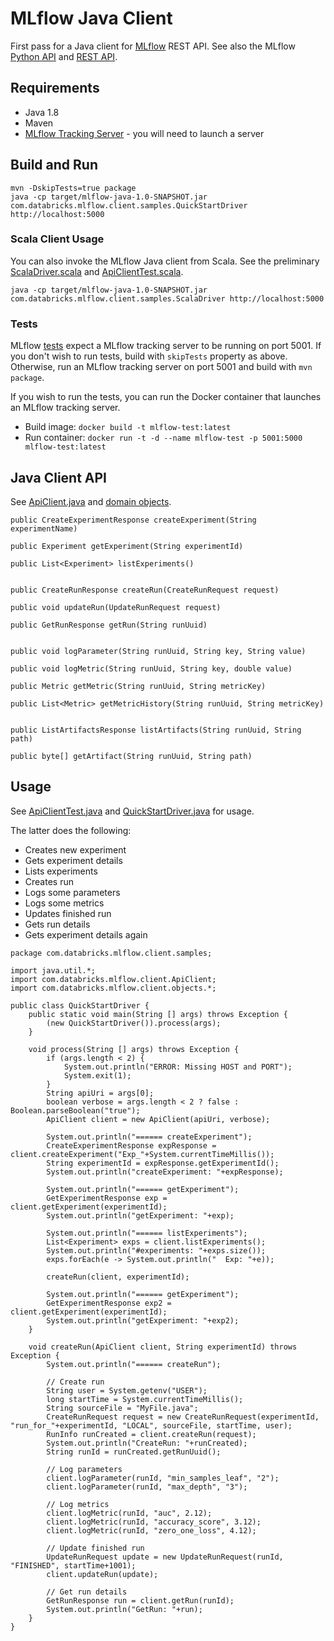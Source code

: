 # MLflow Java Client

First pass for a Java client for [MLflow](https://mlflow.org) REST API.
See also the MLflow [Python API](https://mlflow.org/docs/latest/python_api/index.html)
and [REST API](https://mlflow.org/docs/latest/rest_api.html).

## Requirements

* Java 1.8
* Maven
* [MLflow Tracking Server](https://mlflow.org/docs/latest/tracking.html#running-a-tracking-server) - you will need to launch a server

## Build and Run
```
mvn -DskipTests=true package
java -cp target/mlflow-java-1.0-SNAPSHOT.jar com.databricks.mlflow.client.samples.QuickStartDriver http://localhost:5000
```

### Scala Client Usage
You can also invoke the MLflow Java client from Scala.
See the preliminary [ScalaDriver.scala](src/main/scala/com/databricks/mlflow/client/samples/ScalaDriver.scala) and
[ApiClientTest.scala](src/test/scala/com/databricks/mlflow/client/scala/ApiClientTest.scala).
```
java -cp target/mlflow-java-1.0-SNAPSHOT.jar com.databricks.mlflow.client.samples.ScalaDriver http://localhost:5000
```

### Tests

MLflow [tests](src/test/java/com/databricks/mlflow/client) expect a MLflow tracking server to be running on port 5001.
If you don't wish to run tests, build with ``skipTests`` property as above.
Otherwise, run an MLflow tracking server on port 5001 and build with ``mvn package``.

If you wish to run the tests, you can run the Docker container that launches an MLflow tracking server.

* Build image: ``docker build -t mlflow-test:latest``
* Run container: ``docker run -t -d --name mlflow-test -p 5001:5000  mlflow-test:latest``

## Java Client API

See [ApiClient.java](src/main/java/com/databricks/mlflow/client/ApiClient.java) 
and [domain objects](src/main/java/com/databricks/mlflow/client/objects).

```
public CreateExperimentResponse createExperiment(String experimentName) 

public Experiment getExperiment(String experimentId) 

public List<Experiment> listExperiments() 


public CreateRunResponse createRun(CreateRunRequest request)

public void updateRun(UpdateRunRequest request)

public GetRunResponse getRun(String runUuid)


public void logParameter(String runUuid, String key, String value)

public void logMetric(String runUuid, String key, double value) 

public Metric getMetric(String runUuid, String metricKey)

public List<Metric> getMetricHistory(String runUuid, String metricKey)


public ListArtifactsResponse listArtifacts(String runUuid, String path) 

public byte[] getArtifact(String runUuid, String path) 
```

## Usage

See [ApiClientTest.java](src/test/java/com/databricks/mlflow/client/ApiClientTest.java) and
 [QuickStartDriver.java](src/main/java/com/databricks/mlflow/client/samples/QuickStartDriver.java) for usage.

The latter does the following:
* Creates new experiment
* Gets experiment details
* Lists experiments
* Creates run 
* Logs some parameters
* Logs some metrics
* Updates finished run
* Gets run details
* Gets experiment details again

```
package com.databricks.mlflow.client.samples;

import java.util.*;
import com.databricks.mlflow.client.ApiClient;
import com.databricks.mlflow.client.objects.*;

public class QuickStartDriver {
    public static void main(String [] args) throws Exception {
        (new QuickStartDriver()).process(args);
    }

    void process(String [] args) throws Exception {
        if (args.length < 2) {
            System.out.println("ERROR: Missing HOST and PORT");
            System.exit(1);
        }
        String apiUri = args[0];
        boolean verbose = args.length < 2 ? false : Boolean.parseBoolean("true");
        ApiClient client = new ApiClient(apiUri, verbose);

        System.out.println("====== createExperiment");
        CreateExperimentResponse expResponse = client.createExperiment("Exp_"+System.currentTimeMillis());
        String experimentId = expResponse.getExperimentId();
        System.out.println("createExperiment: "+expResponse);

        System.out.println("====== getExperiment");
        GetExperimentResponse exp = client.getExperiment(experimentId);
        System.out.println("getExperiment: "+exp);

        System.out.println("====== listExperiments");
        List<Experiment> exps = client.listExperiments();
        System.out.println("#experiments: "+exps.size());
        exps.forEach(e -> System.out.println("  Exp: "+e));

        createRun(client, experimentId);

        System.out.println("====== getExperiment");
        GetExperimentResponse exp2 = client.getExperiment(experimentId);
        System.out.println("getExperiment: "+exp2);
    }

    void createRun(ApiClient client, String experimentId) throws Exception {
        System.out.println("====== createRun");

        // Create run
        String user = System.getenv("USER");
        long startTime = System.currentTimeMillis();
        String sourceFile = "MyFile.java";
        CreateRunRequest request = new CreateRunRequest(experimentId, "run_for_"+experimentId, "LOCAL", sourceFile, startTime, user);
        RunInfo runCreated = client.createRun(request);
        System.out.println("CreateRun: "+runCreated);
        String runId = runCreated.getRunUuid();

        // Log parameters
        client.logParameter(runId, "min_samples_leaf", "2");
        client.logParameter(runId, "max_depth", "3");

        // Log metrics
        client.logMetric(runId, "auc", 2.12);
        client.logMetric(runId, "accuracy_score", 3.12);
        client.logMetric(runId, "zero_one_loss", 4.12);

        // Update finished run
        UpdateRunRequest update = new UpdateRunRequest(runId, "FINISHED", startTime+1001);
        client.updateRun(update);
    
        // Get run details
        GetRunResponse run = client.getRun(runId);
        System.out.println("GetRun: "+run);
    }
}

```
